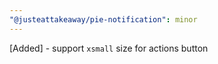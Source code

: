```yaml
---
"@justeattakeaway/pie-notification": minor
---
```


[Added] - support `xsmall` size for actions button
